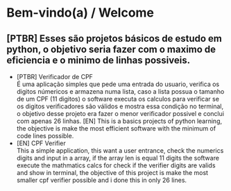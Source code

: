 # Bem-vindo(a) / Welcome
## [PTBR] Esses são projetos básicos de estudo em python, o objetivo seria fazer com o maximo de eficiencia e o minimo de linhas possiveis.<br>
* [PTBR] Verificador de CPF<br>
É uma aplicação simples que pede uma entrada do usuario, verifica os digitos númericos e armazena numa lista, caso a lista possua o tamanho de um CPF (11 digitos) o software executa os calculos para verificar se os digitos verificadores são válidos e mostra essa condição no terminal, o objetivo desse projeto era fazer o menor verificador possivel e conclui com apenas 26 linhas.
[EN] This is a basics projects of python learning, the objective is make the most efficient software with the minimum of code lines possible. 
* [EN] CPF Verifier<br>
This a simple application, this want a user entrance, check the numerics digits and input in a array, if the array len is equal 11 digits the software execute the mathmatics calcs for check if the verifier digits are valids and show in terminal, the objective of this project is make the most smaller cpf verifier possible and i done this in only 26 lines.   
